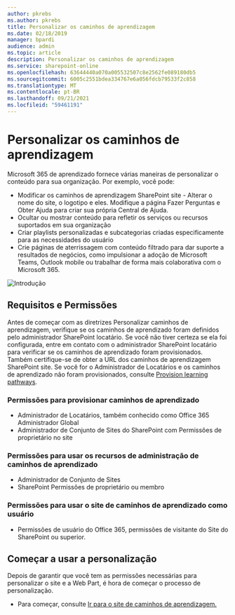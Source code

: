 ```yaml
---
author: pkrebs
ms.author: pkrebs
title: Personalizar os caminhos de aprendizagem
ms.date: 02/18/2019
manager: bpardi
audience: admin
ms.topic: article
description: Personalizar os caminhos de aprendizagem
ms.service: sharepoint-online
ms.openlocfilehash: 63644440a070a005532507c8e2562fe089180db5
ms.sourcegitcommit: 6005c2551bdea334767e6a056fdcb79533f2c858
ms.translationtype: MT
ms.contentlocale: pt-BR
ms.lasthandoff: 09/21/2021
ms.locfileid: "59461191"
---
```

# <a name="customize-learning-pathways"></a>Personalizar os caminhos de aprendizagem

Microsoft 365 de aprendizado fornece várias maneiras de personalizar o conteúdo para sua organização. Por exemplo, você pode:  
- Modificar os caminhos de aprendizagem SharePoint site - Alterar o nome do site, o logotipo e eles. Modifique a página Fazer Perguntas e Obter Ajuda para criar sua própria Central de Ajuda. 
- Ocultar ou mostrar conteúdo para refletir os serviços ou recursos suportados em sua organização 
- Criar playlists personalizadas e subcategorias criadas especificamente para as necessidades do usuário
- Crie páginas de aterrissagem com conteúdo filtrado para dar suporte a resultados de negócios, como impulsionar a adoção de Microsoft Teams, Outlook mobile ou trabalhar de forma mais colaborativa com o Microsoft 365.

![Introdução](media/cg-introducing.png)

## <a name="requirements-and-permissions"></a>Requisitos e Permissões

Antes de começar com as diretrizes Personalizar caminhos de aprendizagem, verifique se os caminhos de aprendizado foram definidos pelo administrador SharePoint locatário. Se você não tiver certeza se ela foi configurada, entre em contato com o administrador SharePoint locatário para verificar se os caminhos de aprendizado foram provisionados. Também certifique-se de obter a URL dos caminhos de aprendizagem SharePoint site. Se você for o Administrador de Locatários e os caminhos de aprendizado não foram provisionados, consulte [Provision learning pathways](custom_provision.md). 

### <a name="permissions-to-provision-learning-pathways"></a>Permissões para provisionar caminhos de aprendizado

- Administrador de Locatários, também conhecido como Office 365 Administrador Global
- Administrador de Conjunto de Sites do SharePoint com Permissões de proprietário no site

### <a name="permissions-to-use-learning-pathways-administration-features"></a>Permissões para usar os recursos de administração de caminhos de aprendizado

- Administrador de Conjunto de Sites
- SharePoint Permissões de proprietário ou membro

### <a name="permissions-to-use-the-learning-pathways-site-as-a-user"></a>Permissões para usar o site de caminhos de aprendizado como usuário

- Permissões de usuário do Office 365, permissões de visitante do Site do SharePoint ou superior.

## <a name="get-started-with-customization"></a>Começar a usar a personalização
Depois de garantir que você tem as permissões necessárias para personalizar o site e a Web Part, é hora de começar o processo de personalização. 

- Para começar, consulte [Ir para o site de caminhos de aprendizagem.](custom_goto.md)